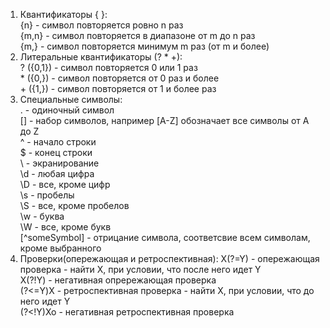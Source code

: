 1) Квантификаторы { }:  
    {n} - символ повторяется ровно n раз  
    {m,n} - символ повторяется в диапазоне от m до n раз  
    {m,} - символ повторяется минимум m раз (от m и более)  
2) Литеральные квантификаторы (? * +):  
    \? ({0,1}) - символ повторяется 0 или 1 раз  
    \* ({0,}) - символ повторяется от 0 раз и более  
    \+ ({1,}) - символ повторяется от 1 и более раз  
3) Специальные символы:  
    \. - одиночный символ  
    [] - набор символов, например [A-Z] обозначает все символы от A до Z  
    ^ - начало строки  
    $ - конец строки  
    \ - экранирование  
    \d - любая цифра  
    \D - все, кроме цифр  
    \s - пробелы  
    \S - все, кроме пробелов  
    \w - буква  
    \W - все, кроме букв  
    [^someSymbol] - отрицание символа, соответсвие всем символам, кроме выбранного  
4) Проверки(опережающая и ретроспективная):
    X(?=Y) \- опережающая проверка  - найти Х, при условии, что после него идет Y  
    Х(?!Y) \- негативная опрережающая проверка     
    (?<=Y)X \- ретроспективная проверка - найти Х, при условии, что до него идет Y  
    (?<!Y)Xo \- негативная ретроспективная проверка 
